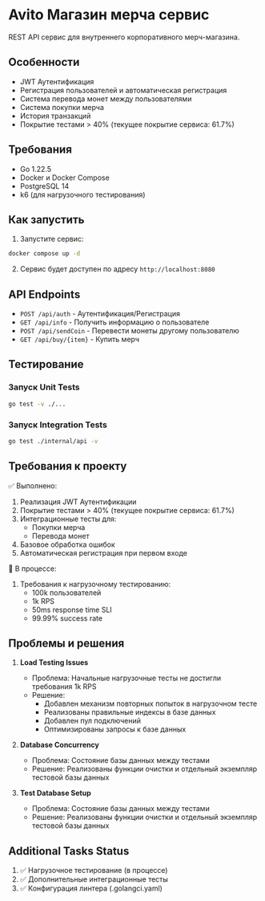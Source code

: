 # Avito Магазин мерча сервис

REST API сервис для внутреннего корпоративного мерч-магазина.

## Особенности

- JWT Аутентификация
- Регистрация пользователей и автоматическая регистрация
- Система перевода монет между пользователями
- Система покупки мерча
- История транзакций
- Покрытие тестами > 40% (текущее покрытие сервиса: 61.7%)

## Требования

- Go 1.22.5
- Docker и Docker Compose
- PostgreSQL 14
- k6 (для нагрузочного тестирования)

## Как запустить

1. Запустите сервис:

```bash
docker compose up -d
```

2. Сервис будет доступен по адресу `http://localhost:8080`

## API Endpoints

- `POST /api/auth` - Аутентификация/Регистрация
- `GET /api/info` - Получить информацию о пользователе
- `POST /api/sendCoin` - Перевести монеты другому пользователю
- `GET /api/buy/{item}` - Купить мерч

## Тестирование

### Запуск Unit Tests

```bash
go test -v ./...
```

### Запуск Integration Tests

```bash
go test ./internal/api -v
```

## Требования к проекту

✅ Выполнено:
1. Реализация JWT Аутентификации
2. Покрытие тестами > 40% (текущее покрытие сервиса: 61.7%)
3. Интеграционные тесты для:
   - Покупки мерча
   - Перевода монет
4. Базовое обработка ошибок
5. Автоматическая регистрация при первом входе

🔄 В процессе:
1. Требования к нагрузочному тестированию:
   - 100k пользователей
   - 1k RPS
   - 50ms response time SLI
   - 99.99% success rate

## Проблемы и решения

1. **Load Testing Issues**
   - Проблема: Начальные нагрузочные тесты не достигли требования 1k RPS
   - Решение: 
     - Добавлен механизм повторных попыток в нагрузочном тесте
     - Реализованы правильные индексы в базе данных
     - Добавлен пул подключений
     - Оптимизированы запросы к базе данных

2. **Database Concurrency**
   - Проблема: Состояние базы данных между тестами
   - Решение: Реализованы функции очистки и отдельный экземпляр тестовой базы данных

3. **Test Database Setup**
   - Проблема: Состояние базы данных между тестами
   - Решение: Реализованы функции очистки и отдельный экземпляр тестовой базы данных

## Additional Tasks Status

1. ✅ Нагрузочное тестирование (в процессе)
2. ✅ Дополнительные интеграционные тесты
3. ✅ Конфигурация линтера (.golangci.yaml)
